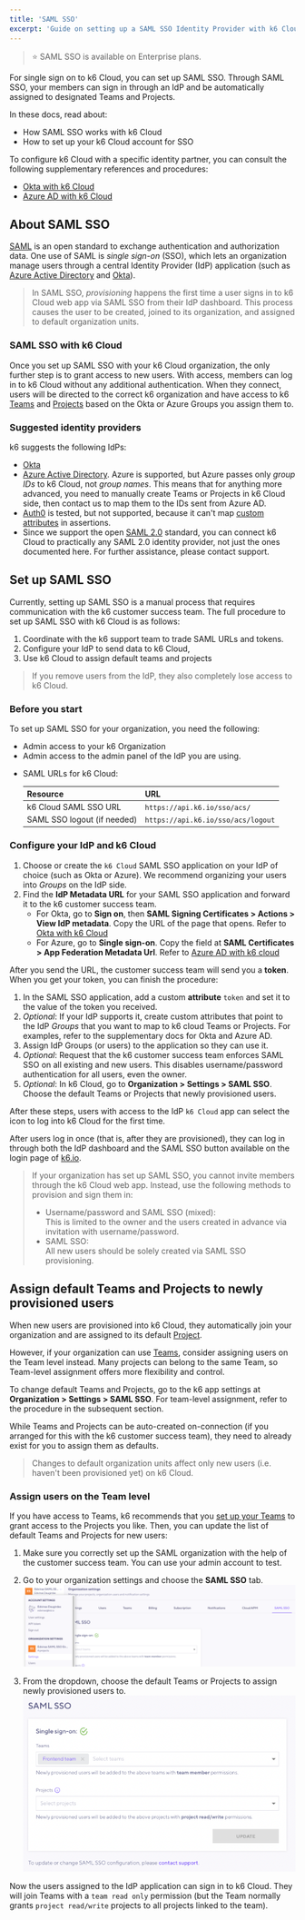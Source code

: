 ```yaml
---
title: 'SAML SSO'
excerpt: 'Guide on setting up a SAML SSO Identity Provider with k6 Cloud'
---
```


> ⭐️ SAML SSO is available on Enterprise plans.

For single sign on to k6 Cloud, you can set up SAML SSO.
Through SAML SSO, your members can sign in through an IdP and be automatically assigned to designated Teams and Projects.

In these docs, read about:
- How SAML SSO works with k6 Cloud
- How to set up your k6 Cloud account for SSO

To configure k6 Cloud with a specific identity partner, you can consult the following
supplementary references and procedures:
- [Okta with k6 Cloud](./okta)
- [Azure AD with k6 Cloud](./azure-ad)

## About SAML SSO

[SAML](https://en.wikipedia.org/wiki/Security_Assertion_Markup_Language) is an open standard to exchange authentication and authorization data.
One use of SAML is _single sign-on_ (SSO), which lets an organization manage users through a central Identity Provider (IdP) application (such as [Azure Active Directory](/cloud/project-and-team-management/saml-sso/azure-ad) and [Okta](/cloud/project-and-team-management/saml-sso/okta)).

<blockquote mod="note" title="Provisioning in SAML SSO">

In SAML SSO, _provisioning_ happens the first time a user signs in to k6 Cloud web app via SAML SSO from their IdP dashboard.
This process causes the user to be created, joined to its organization, and assigned to default organization units.

</blockquote>

### SAML SSO with k6 Cloud

Once you set up SAML SSO with your k6 Cloud organization, the only further step is to grant access to new users.
With access, members can log in to k6 Cloud without any additional authentication.
When they connect, users will be directed to the correct k6 organization and have access to k6 [Teams](/cloud/project-and-team-management/teams) and [Projects](/cloud/project-and-team-management/projects) based on the Okta or Azure Groups you assign them to.

### Suggested identity providers

k6 suggests the following IdPs:

- [Okta](https://www.okta.com)
- [Azure Active Directory](https://www.microsoft.com/en-us/security/business/identity-access/microsoft-entra-id). Azure is supported, but Azure passes only _group IDs_ to k6 Cloud, not _group names_. This means that for anything more advanced, you need to manually create Teams or Projects in k6 Cloud side, then contact us to map them to the IDs sent from Azure AD.
- [Auth0](https://auth0.com/) is tested, but not supported, because it can't map [custom attributes](https://community.auth0.com/t/adding-custom-saml-attribute-when-auth0-is-idp/45691) in assertions.
- Since we support the open [SAML 2.0](https://en.wikipedia.org/wiki/SAML_2.0) standard, you can connect k6 Cloud to practically any SAML 2.0 identity provider, not just the ones documented here. For further assistance, please contact support.

## Set up SAML SSO

Currently, setting up SAML SSO is a manual process that requires communication with the k6 customer success team.
The full procedure to set up SAML SSO with k6 Cloud is as follows:

1. Coordinate with the k6 support team to trade SAML URLs and tokens.
2. Configure your IdP to send data to k6 Cloud,
3. Use k6 Cloud to assign default teams and projects

<Blockquote mod="attention" title="">

If you remove users from the IdP, they also completely lose access to k6 Cloud.

</Blockquote>

### Before you start

To set up SAML SSO for your organization, you need the following:

- Admin access to your k6 Organization
- Admin access to the admin panel of the IdP you are using.

<!--double blank lines for styling -->
- SAML URLs for k6 Cloud:
  
  | Resource                    | URL                                |
  |-----------------------------|------------------------------------|
  | k6 Cloud SAML SSO URL       | `https://api.k6.io/sso/acs/`       |
  | SAML SSO logout (if needed) | `https://api.k6.io/sso/acs/logout` |

### Configure your IdP and k6 Cloud


1. Choose or create the `k6 Cloud` SAML SSO application on your IdP of choice (such as Okta or Azure). We recommend organizing your users into _Groups_ on the IdP side.
1. Find the **IdP Metadata URL** for your SAML SSO application
   and forward it to the k6 customer success team.
    - For Okta, go to **Sign on**, then **SAML Signing Certificates > Actions > View IdP metadata**. Copy the URL of the page that opens. Refer to [Okta with k6 Cloud](./okta) 
    - For Azure, go to **Single sign-on**. Copy the field at **SAML Certificates > App Federation Metadata Url**. Refer to [Azure AD with k6 cloud](./azure-ad)

After you send the URL, the customer success team will send you a **token**.
When you get your token, you can finish the procedure:

1. In the SAML SSO application, add a custom **attribute** `token` and set it to the value of the token you received.
1. _Optional_: If your IdP supports it, create custom attributes that point to the IdP _Groups_  that you want to map to k6 cloud Teams or Projects.
  For examples, refer to the supplementary docs for Okta and Azure AD.
1. Assign IdP Groups (or users) to the application so they can use it.
1. _Optional_: Request that the k6 customer success team enforces SAML SSO on all existing and new users. This disables username/password authentication for all users, even the owner.
1. _Optional_: In k6 Cloud, go to **Organization > Settings > SAML SSO**. Choose the default Teams or Projects that newly provisioned users.

After these steps, users with access to the IdP `k6 Cloud` app can select the icon to log into k6 Cloud for the first time.

After users log in once (that is, after they are provisioned), they can log in through both the IdP dashboard and the SAML SSO button available on the login page of [k6.io](https://app.k6.io/account/login).

<Blockquote mod="attention" title="With SAML SSO, you cannot invite users through the k6 Cloud app">


If your organization has set up SAML SSO, you cannot invite members through the k6 Cloud web app.
Instead, use the following methods to provision and sign them in:

- Username/password and SAML SSO (mixed):<br/>
   This is limited to the owner and the users created in advance via invitation with username/password.
- SAML SSO:<br/>
   All new users should be solely created via SAML SSO provisioning.

</Blockquote>

## Assign default Teams and Projects to newly provisioned users

When new users are provisioned into k6 Cloud, they automatically join your organization and are assigned to its default [Project](/cloud/project-and-team-management/projects/).

However, if your organization can use [Teams](/cloud/project-and-team-management/teams/), consider assigning users on the Team level instead.
Many projects can belong to the same Team, so Team-level assignment offers more flexibility and control.

To change default Teams and Projects, go to the k6 app settings at **Organization > Settings > SAML SSO**. For team-level assignment, refer to the procedure in the subsequent section.

While Teams and Projects can be auto-created on-connection
(if you arranged for this with the k6 customer success team), they need to already exist for you to assign them as defaults.

<Blockquote mod="note" title="You cannot assign retroactively">

Changes to default organization units affect only new users (i.e. haven't been provisioned yet) on k6 Cloud.

</Blockquote>

### Assign users on the Team level

If you have access to Teams, k6 recommends that you [set up your Teams](/cloud/project-and-team-management/teams#creating-a-team) to grant access to the Projects you like.
Then, you can update the list of default Teams and Projects for new users:

1. Make sure you correctly set up the SAML organization with the help of the customer success team. You can use your admin account to test.
2. Go to your organization settings and choose the **SAML SSO** tab.
![SAML SSO settings](images/04-SAML-SSO/saml-sso-settings.png)

3. From the dropdown, choose the default Teams or Projects to assign newly provisioned users to.
![SAML SSO default project](images/04-SAML-SSO/saml-sso-default-project.png)


Now the users assigned to the IdP application can sign in to k6 Cloud.
They will join Teams with a `team read only` permission
(but the Team normally grants `project read/write` projects to all projects linked to the team).
